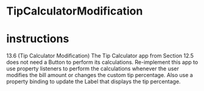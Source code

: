 # TipCalculatorModification
# instructions

13.6 (Tip Calculator Modification) The Tip Calculator app from Section 12.5 does not need a Button to perform its calculations.
Re-implement this app to use property listeners to perform the calculations whenever the user modifies the bill amount or changes the custom tip percentage.
Also use a property binding to update the Label that displays the tip percentage.
